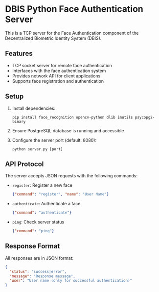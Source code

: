 # DBIS Python Face Authentication Server

This is a TCP server for the Face Authentication component of the Decentralized Biometric Identity System (DBIS).

## Features

- TCP socket server for remote face authentication
- Interfaces with the face authentication system
- Provides network API for client applications
- Supports face registration and authentication

## Setup

1. Install dependencies:
   ```
   pip install face_recognition opencv-python dlib imutils psycopg2-binary
   ```

2. Ensure PostgreSQL database is running and accessible

3. Configure the server port (default: 8080):
   ```
   python server.py [port]
   ```

## API Protocol

The server accepts JSON requests with the following commands:

- `register`: Register a new face
  ```json
  {"command": "register", "name": "User Name"}
  ```

- `authenticate`: Authenticate a face
  ```json
  {"command": "authenticate"}
  ```

- `ping`: Check server status
  ```json
  {"command": "ping"}
  ```

## Response Format

All responses are in JSON format:

```json
{
  "status": "success|error",
  "message": "Response message",
  "user": "User name (only for successful authentication)"
}
```

